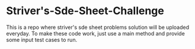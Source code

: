 # Striver's-Sde-Sheet-Challenge
This is a repo where striver's sde sheet problems solution will be uploaded everyday.
To make these code work, just use a main method and provide some input test cases to run.
